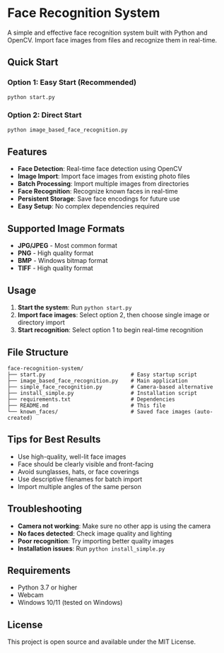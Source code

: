 # Face Recognition System

A simple and effective face recognition system built with Python and OpenCV. Import face images from files and recognize them in real-time.

## Quick Start

### Option 1: Easy Start (Recommended)
```bash
python start.py
```

### Option 2: Direct Start
```bash
python image_based_face_recognition.py
```

## Features

- **Face Detection**: Real-time face detection using OpenCV
- **Image Import**: Import face images from existing photo files
- **Batch Processing**: Import multiple images from directories
- **Face Recognition**: Recognize known faces in real-time
- **Persistent Storage**: Save face encodings for future use
- **Easy Setup**: No complex dependencies required

## Supported Image Formats

- **JPG/JPEG** - Most common format
- **PNG** - High quality format
- **BMP** - Windows bitmap format
- **TIFF** - High quality format

## Usage

1. **Start the system**: Run `python start.py`
2. **Import face images**: Select option 2, then choose single image or directory import
3. **Start recognition**: Select option 1 to begin real-time recognition

## File Structure

```
face-recognition-system/
├── start.py                           # Easy startup script
├── image_based_face_recognition.py    # Main application
├── simple_face_recognition.py         # Camera-based alternative
├── install_simple.py                  # Installation script
├── requirements.txt                   # Dependencies
├── README.md                          # This file
└── known_faces/                       # Saved face images (auto-created)
```

## Tips for Best Results

- Use high-quality, well-lit face images
- Face should be clearly visible and front-facing
- Avoid sunglasses, hats, or face coverings
- Use descriptive filenames for batch import
- Import multiple angles of the same person

## Troubleshooting

- **Camera not working**: Make sure no other app is using the camera
- **No faces detected**: Check image quality and lighting
- **Poor recognition**: Try importing better quality images
- **Installation issues**: Run `python install_simple.py`

## Requirements

- Python 3.7 or higher
- Webcam
- Windows 10/11 (tested on Windows)

## License

This project is open source and available under the MIT License. 